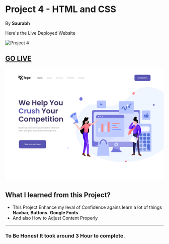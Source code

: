 # Project 4 - HTML and CSS 

By  **Saurabh**

Here's the Live Deployed Website

 ![Project 4](https://img.shields.io/badge/Project-4-brightgreen)

## [GO LIVE](https://crush-your-competition-ineuron.netlify.app/)




![Completed Website](./assets/4.png)



## What I learned from this Project?

- This Project Enhance my leval of Confidence agains learn a lot of things **Navbar, Buttons.** **Google Fonts**
- And also How to Adjust Content Properly 
***

### To Be Honest It took around **3** **Hour** to complete.
